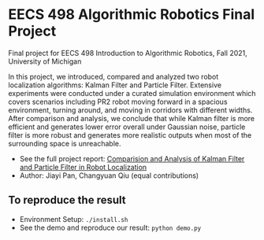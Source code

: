 # EECS 498 Algorithmic Robotics Final Project
Final project for EECS 498 Introduction to Algorithmic Robotics, Fall 2021, University of Michigan

In this project, we introduced, compared and analyzed two robot localization algorithms: Kalman Filter and Particle Filter.
Extensive experiments were conducted under a curated simulation environment which covers scenarios including PR2 robot
moving forward in a spacious environment, turning around, and moving in corridors with different widths. After comparison
and analysis, we conclude that while Kalman filter is more efficient and generates lower error overall under Gaussian noise,
particle filter is more robust and generates more realistic outputs when most of the surrounding space is unreachable.

- See the full project report: [Comparision and Analysis of Kalman Filter and Particle Filter in Robot Localization](https://github.com/Jiayi-Pan/Bot-Localization/blob/master/EECS_498_Algorithmic_Robotics_Final_Project___Project_Report.pdf)
- Author: Jiayi Pan, Changyuan Qiu (equal contributions)

## To reproduce the result
- Environment Setup: ```./install.sh```
- See the demo and reproduce our result: ```python demo.py```
